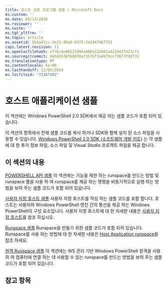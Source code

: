```yaml
---
title: 호스트 응용 프로그램 샘플 | Microsoft Docs
ms.custom: ''
ms.date: 09/13/2016
ms.reviewer: ''
ms.suite: ''
ms.tgt_pltfrm: ''
ms.topic: article
ms.assetid: 2b4a41cc-2e22-49a0-b375-2e2447967751
caps.latest.revision: 11
ms.openlocfilehash: e77bcde0012fd84a460a522b01a421943fd23cf1
ms.sourcegitcommit: debd2b38fb8070a7357bf1a4bf9cc736f3702f31
ms.translationtype: MT
ms.contentlocale: ko-KR
ms.lasthandoff: 12/05/2019
ms.locfileid: "72367492"
---
```

# <a name="host-application-samples"></a>호스트 애플리케이션 샘플

이 섹션에는 Windows PowerShell 2.0 SDK에서 제공 되는 샘플 코드가 포함 되어 있습니다.

 이 섹션의 항목에서 전체 샘플 코드를 복사 하거나 SDK와 함께 설치 된 소스 파일을 사용할 수 있습니다. [Windows PowerShell 2.0 SDK (소프트웨어 개발 키트)](https://www.microsoft.com/en-us/download/details.aspx?id=2560) 는 각 샘플에 대 한 추가 정보 파일, 소스 파일 및 Visual Studio 프로젝트 파일을 제공 합니다.

## <a name="in-this-section"></a>이 섹션의 내용

 [POWERSHELL API 샘플](./windows-powershell-api-samples.md) 이 섹션에는 기능을 제한 하는 runspace를 만드는 방법 및 runspace 풀을 사용 하 여 runspace를 제공 하는 명령을 비동기적으로 실행 하는 방법을 보여 주는 샘플 코드가 포함 되어 있습니다.

 [사용자 지정 호스트 샘플](./custom-host-samples.md) 사용자 지정 호스트를 작성 하는 샘플 코드를 포함 합니다. 호스트는 사용자와 Windows PowerShell 엔진 간의 통신을 제공 하는 Windows PowerShell의 구성 요소입니다. 사용자 지정 호스트에 대 한 자세한 내용은 [사용자 지정 호스트](https://msdn.microsoft.com/en-us/library/ee706563(v=vs.85).aspx)를 참조 하십시오.

 [Runspace 샘플](./runspace-samples.md) Runspace을 만들기 위한 샘플 코드가 포함 되어 있습니다. Runspace를 사용 하는 방법에 대 한 자세한 내용은 [Host Application runspace](https://msdn.microsoft.com/en-us/library/ee706563(v=vs.85).aspx)을 참조 하세요.

 [원격 Runspace 샘플](./remote-runspace-samples.md) 이 섹션에는 WS 관리 기반 Windows PowerShell 원격을 사용 하 여 컴퓨터에 연결 하는 데 사용할 수 있는 runspace를 만드는 방법을 보여 주는 샘플 코드가 포함 되어 있습니다.

## <a name="see-also"></a>참고 항목
